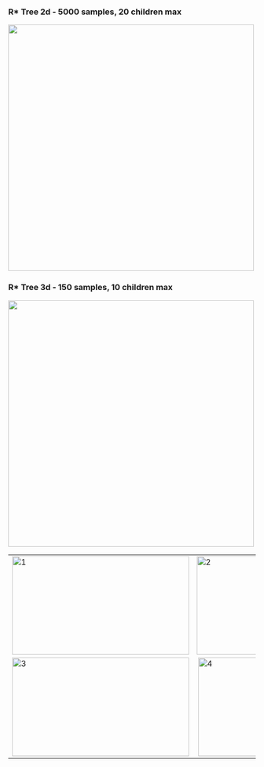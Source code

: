 ### R* Tree 2d - 5000 samples, 20 children max
<img src="https://github.com/TrustinN/RRT-path-planning/blob/main/r_trees/examples/r_tree_2d.png" width="500">

### R* Tree 3d - 150 samples, 10 children max
<img src="https://github.com/TrustinN/RRT-path-planning/blob/main/r_trees/examples/r_tree_3d.mov" width="500">

<table>
  <tr>
    <td> <img src="https://github.com/TrustinN/RRT-path-planning/blob/main/rrt_methods/examples/rrt_maze.png" alt="1" width=360px height=200px></td>
    <td> <img src="https://github.com/TrustinN/RRT-path-planning/blob/main/rrt_methods/examples/rrt_maze.png" alt="2" width=360px height=200px></td>
  </tr> 
  <tr>
    <td><img src="https://github.com/TrustinN/RRT-path-planning/blob/main/rrt_methods/examples/rrt_race.png" alt="3" width=360px height=200px></td>
    <td><img src="https://github.com/TrustinN/RRT-path-planning/blob/main/rrt_methods/examples/rrt_race.png" align="right" alt="4" width=360px height=200px>
  </td>
  </tr>
</table>
